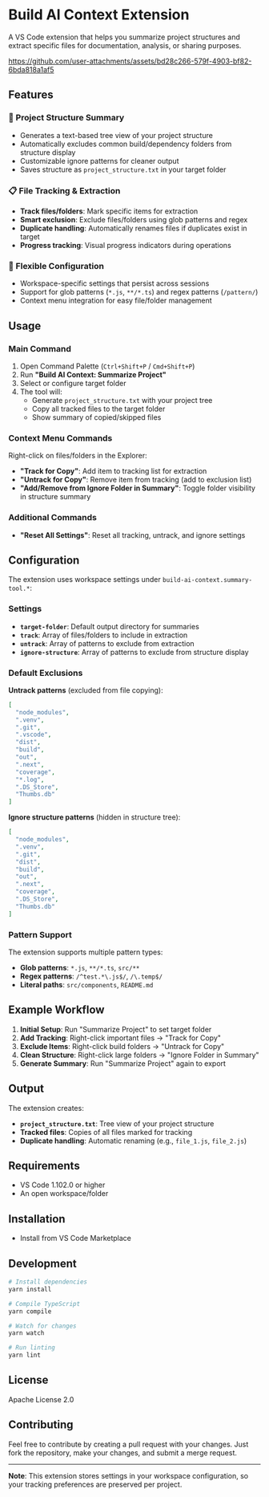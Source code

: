 # Build AI Context Extension

A VS Code extension that helps you summarize project structures and extract specific files for documentation, analysis, or sharing purposes.

https://github.com/user-attachments/assets/bd28c266-579f-4903-bf82-6bda818a1af5

## Features

### 📁 Project Structure Summary

- Generates a text-based tree view of your project structure
- Automatically excludes common build/dependency folders from structure display
- Customizable ignore patterns for cleaner output
- Saves structure as `project_structure.txt` in your target folder

### 📋 File Tracking & Extraction

- **Track files/folders**: Mark specific items for extraction
- **Smart exclusion**: Exclude files/folders using glob patterns and regex
- **Duplicate handling**: Automatically renames files if duplicates exist in target
- **Progress tracking**: Visual progress indicators during operations

### 🎯 Flexible Configuration

- Workspace-specific settings that persist across sessions
- Support for glob patterns (`*.js`, `**/*.ts`) and regex patterns (`/pattern/`)
- Context menu integration for easy file/folder management

## Usage

### Main Command

1. Open Command Palette (`Ctrl+Shift+P` / `Cmd+Shift+P`)
2. Run **"Build AI Context: Summarize Project"**
3. Select or configure target folder
4. The tool will:
   - Generate `project_structure.txt` with your project tree
   - Copy all tracked files to the target folder
   - Show summary of copied/skipped files

### Context Menu Commands

Right-click on files/folders in the Explorer:

- **"Track for Copy"**: Add item to tracking list for extraction
- **"Untrack for Copy"**: Remove item from tracking (add to exclusion list)
- **"Add/Remove from Ignore Folder in Summary"**: Toggle folder visibility in structure summary

### Additional Commands

- **"Reset All Settings"**: Reset all tracking, untrack, and ignore settings

## Configuration

The extension uses workspace settings under `build-ai-context.summary-tool.*`:

### Settings

- **`target-folder`**: Default output directory for summaries
- **`track`**: Array of files/folders to include in extraction
- **`untrack`**: Array of patterns to exclude from extraction
- **`ignore-structure`**: Array of patterns to exclude from structure display

### Default Exclusions

**Untrack patterns** (excluded from file copying):

```json
[
  "node_modules",
  ".venv",
  ".git",
  ".vscode",
  "dist",
  "build",
  "out",
  ".next",
  "coverage",
  "*.log",
  ".DS_Store",
  "Thumbs.db"
]
```

**Ignore structure patterns** (hidden in structure tree):

```json
[
  "node_modules",
  ".venv",
  ".git",
  "dist",
  "build",
  "out",
  ".next",
  "coverage",
  ".DS_Store",
  "Thumbs.db"
]
```

### Pattern Support

The extension supports multiple pattern types:

- **Glob patterns**: `*.js`, `**/*.ts`, `src/**`
- **Regex patterns**: `/^test.*\.js$/`, `/\.temp$/`
- **Literal paths**: `src/components`, `README.md`

## Example Workflow

1. **Initial Setup**: Run "Summarize Project" to set target folder
2. **Add Tracking**: Right-click important files → "Track for Copy"
3. **Exclude Items**: Right-click build folders → "Untrack for Copy"
4. **Clean Structure**: Right-click large folders → "Ignore Folder in Summary"
5. **Generate Summary**: Run "Summarize Project" again to export

## Output

The extension creates:

- **`project_structure.txt`**: Tree view of your project structure
- **Tracked files**: Copies of all files marked for tracking
- **Duplicate handling**: Automatic renaming (e.g., `file_1.js`, `file_2.js`)

## Requirements

- VS Code 1.102.0 or higher
- An open workspace/folder

## Installation

- Install from VS Code Marketplace

## Development

```bash
# Install dependencies
yarn install

# Compile TypeScript
yarn compile

# Watch for changes
yarn watch

# Run linting
yarn lint
```

## License

Apache License 2.0

## Contributing

Feel free to contribute by creating a pull request with your changes. Just fork the repository, make your changes, and submit a merge request.

---

**Note**: This extension stores settings in your workspace configuration, so your tracking preferences are preserved per project.
